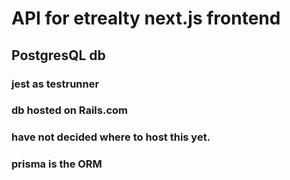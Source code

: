# API for etrealty next.js frontend
## PostgresQL db
### jest as testrunner
### db hosted on Rails.com
### have not decided where to host this yet.
### prisma is the ORM

